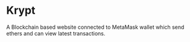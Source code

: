 # Krypt
A Blockchain based website connected to MetaMask wallet which send ethers and can view latest transactions.
